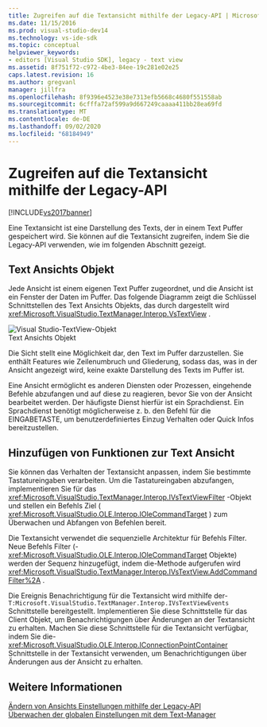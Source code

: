 ```yaml
---
title: Zugreifen auf die Textansicht mithilfe der Legacy-API | Microsoft-Dokumentation
ms.date: 11/15/2016
ms.prod: visual-studio-dev14
ms.technology: vs-ide-sdk
ms.topic: conceptual
helpviewer_keywords:
- editors [Visual Studio SDK], legacy - text view
ms.assetid: 8f751f72-c972-4be3-84ee-19c281e02e25
caps.latest.revision: 16
ms.author: gregvanl
manager: jillfra
ms.openlocfilehash: 8f9396e4523e38e7313efb5668c4680f551558ab
ms.sourcegitcommit: 6cfffa72af599a9d667249caaaa411bb28ea69fd
ms.translationtype: MT
ms.contentlocale: de-DE
ms.lasthandoff: 09/02/2020
ms.locfileid: "68184949"
---
```

# <a name="accessing-thetext-view-by-using-the-legacy-api"></a>Zugreifen auf die Textansicht mithilfe der Legacy-API
[!INCLUDE[vs2017banner](../includes/vs2017banner.md)]

Eine Textansicht ist eine Darstellung des Texts, der in einem Text Puffer gespeichert wird. Sie können auf die Textansicht zugreifen, indem Sie die Legacy-API verwenden, wie im folgenden Abschnitt gezeigt.  
  
## <a name="text-view-object"></a>Text Ansichts Objekt  
 Jede Ansicht ist einem eigenen Text Puffer zugeordnet, und die Ansicht ist ein Fenster der Daten im Puffer. Das folgende Diagramm zeigt die Schlüssel Schnittstellen des Text Ansichts Objekts, das durch dargestellt wird <xref:Microsoft.VisualStudio.TextManager.Interop.VsTextView> .  
  
 ![Visual Studio-TextView-Objekt](../extensibility/media/vstextview.gif "vstextview beteiligt ist")  
Text Ansichts Objekt  
  
 Die Sicht stellt eine Möglichkeit dar, den Text im Puffer darzustellen. Sie enthält Features wie Zeilenumbruch und Gliederung, sodass das, was in der Ansicht angezeigt wird, keine exakte Darstellung des Texts im Puffer ist.  
  
 Eine Ansicht ermöglicht es anderen Diensten oder Prozessen, eingehende Befehle abzufangen und auf diese zu reagieren, bevor Sie von der Ansicht bearbeitet werden. Der häufigste Dienst hierfür ist ein Sprachdienst. Ein Sprachdienst benötigt möglicherweise z. b. den Befehl für die EINGABETASTE, um benutzerdefiniertes Einzug Verhalten oder Quick Infos bereitzustellen.  
  
## <a name="adding-functionality-to-the-text-view"></a>Hinzufügen von Funktionen zur Text Ansicht  
 Sie können das Verhalten der Textansicht anpassen, indem Sie bestimmte Tastatureingaben verarbeiten. Um die Tastatureingaben abzufangen, implementieren Sie für das <xref:Microsoft.VisualStudio.TextManager.Interop.IVsTextViewFilter> -Objekt und stellen ein Befehls Ziel ( <xref:Microsoft.VisualStudio.OLE.Interop.IOleCommandTarget> ) zum Überwachen und Abfangen von Befehlen bereit.  
  
 Die Textansicht verwendet die sequenzielle Architektur für Befehls Filter. Neue Befehls Filter (- <xref:Microsoft.VisualStudio.OLE.Interop.IOleCommandTarget> Objekte) werden der Sequenz hinzugefügt, indem die-Methode aufgerufen wird <xref:Microsoft.VisualStudio.TextManager.Interop.IVsTextView.AddCommandFilter%2A> .  
  
 Die Ereignis Benachrichtigung für die Textansicht wird mithilfe der- `T:Microsoft.VisualStudio.TextManager.Interop.IVsTextViewEvents` Schnittstelle bereitgestellt. Implementieren Sie diese Schnittstelle für das Client Objekt, um Benachrichtigungen über Änderungen an der Textansicht zu erhalten. Machen Sie diese Schnittstelle für die Textansicht verfügbar, indem Sie die- <xref:Microsoft.VisualStudio.OLE.Interop.IConnectionPointContainer> Schnittstelle in der Textansicht verwenden, um Benachrichtigungen über Änderungen aus der Ansicht zu erhalten.  
  
## <a name="see-also"></a>Weitere Informationen  
 [Ändern von Ansichts Einstellungen mithilfe der Legacy-API](../extensibility/changing-view-settings-by-using-the-legacy-api.md)   
 [Überwachen der globalen Einstellungen mit dem Text-Manager](../extensibility/using-the-text-manager-to-monitor-global-settings.md)
